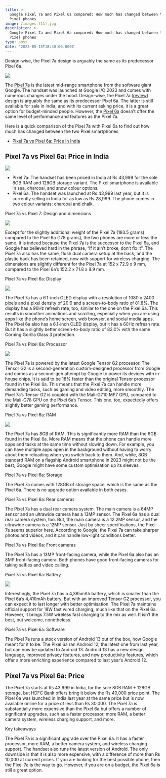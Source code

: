 ```yaml
---
title: >-
  Google Pixel 7a and Pixel 6a compared: How much has changed between the two
  Pixel phones
image: /images (11).jpg
description: >-
  Google Pixel 7a and Pixel 6a compared: How much has changed between the two
  Pixel phones
type: post
date: '2023-05-15T18:30:00.000Z'
---
```


Design-wise, the Pixel 7a design is arguably the same as its predecessor Pixel 6a.

![](</download (5).jpg>)

The [Pixel 7a](https://www.91mobiles.com/google-pixel-7a-price-in-india) is the latest mid-range smartphone from the software giant Google. The handset was launched at Google I/O 2023 and comes with numerous changes under the hood. Design-wise, the Pixel 7a ([review](https://www.91mobiles.com/hub/google-pixel-7a-review/)) design is arguably the same as its predecessor Pixel 6a. The latter is still available for sale in India, and with its current asking price, it is a great option for budget-minded people. However, the [Pixel 6a](https://www.91mobiles.com/google-pixel-6a-price-in-india) doesn’t offer the same level of performance and features as the Pixel 7a. 

Here is a quick comparison of the Pixel 7a with Pixel 6a to find out how much has changed between the two Pixel smartphones.

* [Pixel 7a vs Pixel 6a: Price in India](https://www.91mobiles.com/hub/google-pixel-7a-pixel-6a-price-specifications-comparison/#Pixel_7a_vs_Pixel_6a_Price_in_India)

## Pixel 7a vs Pixel 6a: Price in India

![](/pixel-7a-pixel-6a-comparison.avif)



* Pixel 7a: The handset has been priced in India at Rs 43,999 for the sole 8GB RAM and 128GB storage variant. The Pixel smartphone is available in sea, charcoal, and snow colour options.
* Pixel 6a: The handset was launched at Rs 43,999 last year, but it is currently selling in India for as low as Rs 28,999. The phone comes in two colour variants: charcoal and chalk.



Pixel 7a vs Pixel 7: Design and dimensions

![](</images (5).jpg>)

Except for the slightly additional weight of the Pixel 7a (193.5 grams) compared to the Pixel 6a (178 grams), the two phones are more or less the same. It is indeed because the Pixel 7a is the successor to the Pixel 6a, and Google has believed hard in the phrase, “If it ain’t broke, don’t fix it”. The Pixel 7a also has the same, flush dual camera setup at the back, and the plastic back has been retained, now with support for wireless charging. The dimensions are slightly different for the Pixel 7a at 152 x 72.9 x 9 mm, compared to the Pixel 6a’s 152.2 x 71.8 x 8.9 mm.

Pixel 7a vs Pixel 6a: Display


![](</images (7).jpg>)

The Pixel 7a has a 6.1-inch OLED display with a resolution of 1080 x 2400 pixels and a pixel density of 20:9 and a screen-to-body ratio of 81.8%. The display has a 90Hz refresh rate, too, similar to the one on the Pixel 6a. This results in smoother animations and scrolling, especially when you are using apps like the phone’s home screen, web browser, and social media apps. The Pixel 6a also has a 6.1-inch OLED display, but it has a 60Hz refresh rate. But it has a slightly better screen-to-body ratio of 83.0% with the same Corning Gorilla Glass 3 protection.

Pixel 7a vs Pixel 6a: Processor

![](</images (8).jpg>)


The Pixel 7a is powered by the latest Google Tensor G2 processor. The Tensor G2 is a second-generation custom-designed processor from Google and comes as a second-gen attempt by Google to power its devices with in-house chips. It is said to be 18% faster than the original Tensor processor found in the Pixel 6a. This means that the Pixel 7a can handle more demanding tasks, such as gaming and video editing, more smoothly. The Pixel 7a’s Tensor G2 is coupled with the Mali-G710 MP7 GPU, compared to the Mali-G78 GPU on the Pixel 6a’s Tensor. This one, too, expectedly offers slightly better gaming performance.

Pixel 7a vs Pixel 6a: RAM

![](</images (9).jpg>)


The Pixel 7a has 8GB of RAM. This is significantly more RAM than the 6GB found in the Pixel 6a. More RAM means that the phone can handle more apps and tasks at the same time without slowing down. For example, you can have multiple apps open in the background without having to worry about them reloading when you switch back to them. And, while, 8GB standard RAM on a flagship Android smartphone in 2023 might not be the best, Google might have some custom optimisation up its sleeves.

Pixel 7a vs Pixel 6a: Storage

The Pixel 7a comes with 128GB of storage space, which is the same as the Pixel 6a. There is no upgrade option available in both cases.

Pixel 7a vs Pixel 6a: Rear cameras


The Pixel 7a has a dual rear camera system. The main camera is a 64MP sensor and an ultrawide camera has a 13MP sensor. The Pixel 6a has a dual rear camera system, too. But, the main camera is a 12.2MP sensor, and the ultrawide camera is a 12MP sensor. Just by sheer specifications, the Pixel 7a seems superior here. According to Google, the Pixel 7a can take sharper photos and videos, and it can handle low-light conditions better.

Pixel 7a vs Pixel 6a: Front cameras

The Pixel 7a has a 13MP front-facing camera, while the Pixel 6a also has an 8MP front-facing camera. Both phones have good front-facing cameras for taking selfies and video calling.

Pixel 7a vs Pixel 6a: Battery

![](</images (10).jpg>)

Interestingly, the Pixel 7a has a 4,385mAh battery, which is smaller than the Pixel 6a’s 4,410mAh battery. But with an improved Tensor G2 processor, you can expect it to last longer with better optimisation. The Pixel 7a maintains official support for 18W fast wired charging, much like that on the Pixel 6a. However, it brings 7.5W wireless fast charging to the mix as well. It isn’t the best, but welcome, nonetheless.

Pixel 7a vs Pixel 6a: Software

The Pixel 7a runs a stock version of Android 13 out of the box, how Google meant for it to be. The Pixel 6a ran Android 12, the latest one from last year, but can now be updated to Android 13. Android 13 has a new design language, improved privacy features, and new productivity features, which offer a more enriching experience compared to last year’s Android 12.



## Pixel 7a vs Pixel 6a: Price


The Pixel 7a starts at Rs 43,999 in India, for the sole 8GB RAM + 128GB storage, but HDFC Bank offers bring it below the Rs 40,000 price point. The Pixel 6a was launched in India last year at the same price but is now available online for a price of less than Rs 30,000. The Pixel 7a is substantially more expensive than the Pixel 6a but offers a number of significant upgrades, such as a faster processor, more RAM, a better camera system, wireless charging support, and more.

Key takeaways

The Pixel 7a is a significant upgrade over the Pixel 6a. It has a faster processor, more RAM, a better camera system, and wireless charging support. The handset also runs the latest version of Android. The only downside is that it is also more expensive, with a difference of more than Rs 10,000 at current prices. If you are looking for the best possible phone, then the Pixel 7a is the way to go. However, if you are on a budget, the Pixel 6a is still a great option.








